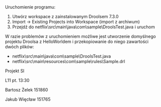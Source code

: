 Uruchomienie programu:
  1. Utwórz workspace z zainstalowanym Droolsem 7.3.0
  2. Import -> Existing Projects into Workspace (import z archiwum)
  3. Przejdź do netflix\src\main\java\com\sample\DroolsTest.java i uruchom

W razie problemów z uruchomieniem możliwe jest utworzenie domyślnego projektu Droolsa z HelloWorldem i przekopiowanie do niego zawartości dwóch plików:
  * netflix\src\main\java\com\sample\DroolsTest.java
  * netflix\src\main\resources\com\sample\rules\Sample.drl

Projekt SI

L11 pt. 13:30

Bartosz Żelek 151860

Jakub Więcław 151765
